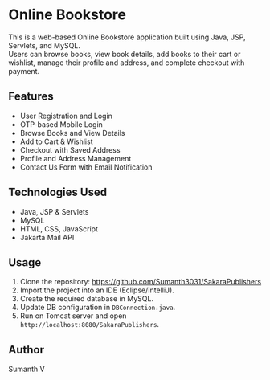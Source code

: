# Online Bookstore

This is a web-based Online Bookstore application built using Java, JSP, Servlets, and MySQL.  
Users can browse books, view book details, add books to their cart or wishlist, manage their profile and address, and complete checkout with payment.  

## Features
- User Registration and Login
- OTP-based Mobile Login
- Browse Books and View Details
- Add to Cart & Wishlist
- Checkout with Saved Address
- Profile and Address Management
- Contact Us Form with Email Notification

## Technologies Used
- Java, JSP & Servlets
- MySQL
- HTML, CSS, JavaScript
- Jakarta Mail API

## Usage
1. Clone the repository: https://github.com/Sumanth3031/SakaraPublishers
2. Import the project into an IDE (Eclipse/IntelliJ).
3. Create the required database in MySQL.
4. Update DB configuration in `DBConnection.java`.
5. Run on Tomcat server and open `http://localhost:8080/SakaraPublishers`.

## Author
Sumanth V
